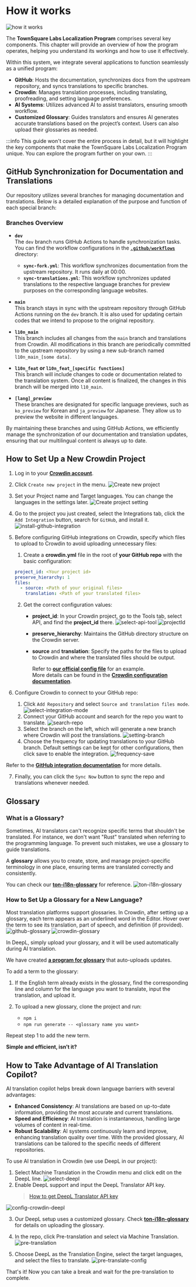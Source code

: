 # How it works

![how it works](/img/localizationProgramGuideline/localization-program.png)

The **TownSquare Labs Localization Program** comprises several key components. This chapter will provide an overview of how the program operates, helping you understand its workings and how to use it effectively.

Within this system, we integrate several applications to function seamlessly as a unified program:

- **GitHub**: Hosts the documentation, synchronizes docs from the upstream repository, and syncs translations to specific branches.
- **Crowdin**: Manages translation processes, including translating, proofreading, and setting language preferences.
- **AI Systems**: Utilizes advanced AI to assist translators, ensuring smooth workflow.
- **Customized Glossary**: Guides translators and ensures AI generates accurate translations based on the project’s context. Users can also upload their glossaries as needed.

:::info
This guide won't cover the entire process in detail, but it will highlight the key components that make the TownSquare Labs Localization Program unique. You can explore the program further on your own.
:::

## GitHub Synchronization for Documentation and Translations

Our repository utilizes several branches for managing documentation and translations. Below is a detailed explanation of the purpose and function of each special branch:

### Branches Overview

- **`dev`**  
  The `dev` branch runs GitHub Actions to handle synchronization tasks. You can find the workflow configurations in the [**`.github/workflows`**](https://github.com/TownSquareXYZ/ton-docs/tree/dev/.github/workflows) directory:

  - **`sync-fork.yml`**: This workflow synchronizes documentation from the upstream repository. It runs daily at 00:00.
  - **`sync-translations.yml`**: This workflow synchronizes updated translations to the respective language branches for preview purposes on the corresponding language websites.

- **`main`**  
  This branch stays in sync with the upstream repository through GitHub Actions running on the `dev` branch. It is also used for updating certain codes that we intend to propose to the original repository.

- **`l10n_main`**  
  This branch includes all changes from the `main` branch and translations from Crowdin. All modifications in this branch are periodically committed to the upstream repository by using a new sub-branch named `l10n_main_[some data]`.

- **`l10n_feat` or `l10n_feat_[specific functions]`**  
  This branch will include changes to code or documentation related to the translation system. Once all content is finalized, the changes in this branch will be merged into `l10_main`.

- **`[lang]_preview`**  
  These branches are designated for specific language previews, such as `ko_preview` for Korean and `ja_preview` for Japanese. They allow us to preview the website in different languages.

By maintaining these branches and using GitHub Actions, we efficiently manage the synchronization of our documentation and translation updates, ensuring that our multilingual content is always up to date.

## How to Set Up a New Crowdin Project

1. Log in to your [**Crowdin account**](https://accounts.crowdin.com/login).
2. Click `Create new project` in the menu.
![Create new project](/img/localizationProgramGuideline/howItWorked/create-new-project.png)
3. Set your Project name and Target languages. You can change the languages in the settings later.
![Create project setting](/img/localizationProgramGuideline/howItWorked/create-project-setting.png)
4. Go to the project you just created, select the Integrations tab, click the `Add Integration` button, search for `GitHub`, and install it.
![install-github-integration](/img/localizationProgramGuideline/howItWorked/install-github-integration.png)
5. Before configuring GitHub integrations on Crowdin, specify which files to upload to Crowdin to avoid uploading unnecessary files:

    1. Create a **crowdin.yml** file in the root of **your GitHub repo** with the basic configuration:

      ```yml
      project_id: <Your project id>
      preserve_hierarchy: 1
      files:
        - source: <Path of your original files>
          translation: <Path of your translated files>
      ```

    2. Get the correct configuration values:
        - **project_id**: In your Crowdin project, go to the Tools tab, select API, and find the **project_id** there.
        ![select-api-tool](/img/localizationProgramGuideline/howItWorked/select-api-tool.png)
        ![projectId](/img/localizationProgramGuideline/howItWorked/projectId.png)
        - **preserve_hierarchy**: Maintains the GitHub directory structure on the Crowdin server.
        - **source** and **translation**: Specify the paths for the files to upload to Crowdin and where the translated files should be output.   

          Refer to [**our official config file**](https://github.com/TownSquareXYZ/ton-docs/blob/localization/crowdin.yml) for an example.   
          More details can be found in the [**Crowdin configuration documentation**](https://developer.crowdin.com/configuration-file/).

6. Configure Crowdin to connect to your GitHub repo:
    1. Click `Add Repository` and select `Source and translation files mode`.
    ![select-integration-mode](/img/localizationProgramGuideline/howItWorked/select-integration-mode.png)
    2. Connect your GitHub account and search for the repo you want to translate.
    ![search-repo](/img/localizationProgramGuideline/howItWorked/search-repo.png)
    3. Select the branch on the left, which will generate a new branch where Crowdin will post the translations.
    ![setting-branch](/img/localizationProgramGuideline/howItWorked/setting-branch.png)
    4. Choose the frequency for updating translations to your GitHub branch. Default settings can be kept for other configurations, then click save to enable the integration.
    ![frequency-save](/img/localizationProgramGuideline/howItWorked/frequency-save.png)

Refer to the [**GitHub integration documentation**](https://support.crowdin.com/github-integration/) for more details.

7. Finally, you can click the `Sync Now` button to sync the repo and translations whenever needed.

## Glossary

### What is a Glossary?

Sometimes, AI translators can't recognize specific terms that shouldn't be translated. For instance, we don't want "Rust" translated when referring to the programming language. To prevent such mistakes, we use a glossary to guide translations.

A **glossary** allows you to create, store, and manage project-specific terminology in one place, ensuring terms are translated correctly and consistently.

You can check our [**ton-i18n-glossary**](https://github.com/TownSquareXYZ/ton-i18n-glossary) for reference.
![ton-i18n-glossary](/img/localizationProgramGuideline/howItWorked/ton-i18n-glossary.png)

### How to Set Up a Glossary for a New Language?

Most translation platforms support glossaries. In Crowdin, after setting up a glossary, each term appears as an underlined word in the Editor. Hover over the term to see its translation, part of speech, and definition (if provided).
![github-glossary](/img/localizationProgramGuideline/howItWorked/github-glossary.png)
![crowdin-glossary](/img/localizationProgramGuideline/howItWorked/crowdin-glossary.png)

In DeepL, simply upload your glossary, and it will be used automatically during AI translation.

We have created [**a program for glossary**](https://github.com/TownSquareXYZ/ton-i18n-glossary) that auto-uploads updates.

To add a term to the glossary:
1. If the English term already exists in the glossary, find the corresponding line and column for the language you want to translate, input the translation, and upload it.
2. To upload a new glossary, clone the project and run:

    - `npm i`
    - `npm run generate -- <glossary name you want>`

Repeat step 1 to add the new term.

**Simple and efficient, isn’t it?**

## How to Take Advantage of AI Translation Copilot?

AI translation copilot helps break down language barriers with several advantages:

- **Enhanced Consistency**: AI translations are based on up-to-date information, providing the most accurate and current translations.
- **Speed and Efficiency**: AI translation is instantaneous, handling large volumes of content in real-time.
- **Robust Scalability**: AI systems continuously learn and improve, enhancing translation quality over time. With the provided glossary, AI translations can be tailored to the specific needs of different repositories.

To use AI translation in Crowdin (we use DeepL in our project):
1. Select Machine Translation in the Crowdin menu and click edit on the DeepL line.
![select-deepl](/img/localizationProgramGuideline/howItWorked/select-deepl.png)
2. Enable DeepL support and input the DeepL Translator API key.
      > [How to get DeepL Translator API key](https://www.deepl.com/pro-api?cta=header-pro-api)

![config-crowdin-deepl](/img/localizationProgramGuideline/howItWorked/config-crowdin-deepl.png)

3. Our DeepL setup uses a customized glossary. Check [**ton-i18n-glossary**](https://github.com/TownSquareXYZ/ton-i18n-glossary) for details on uploading the glossary.

4. In the repo, click Pre-translation and select via Machine Translation.
![pre-translation](/img/localizationProgramGuideline/howItWorked/pre-translation.png)
5. Choose DeepL as the Translation Engine, select the target languages, and select the files to translate.
![pre-translate-config](/img/localizationProgramGuideline/howItWorked/pre-translate-config.png)

That's it! Now you can take a break and wait for the pre-translation to complete.
